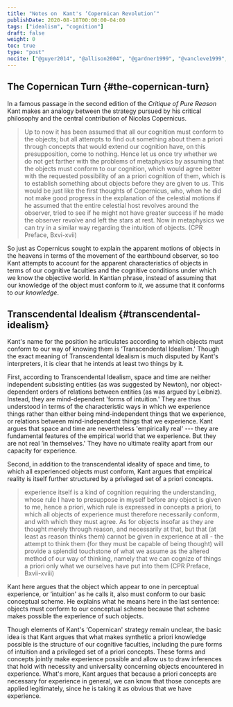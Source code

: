 ```yaml
---
title: "Notes on  Kant's ‘Copernican Revolution’"
publishDate: 2020-08-18T00:00:00-04:00
tags: ["idealism", "cognition"]
draft: false
weight: 0
toc: true
type: "post"
nocite: ["@guyer2014", "@allison2004", "@gardner1999", "@vancleve1999", "@hogan2010"]
---
```


## The Copernican Turn {#the-copernican-turn}

In a famous passage in the second edition of the _Critique of Pure Reason_ Kant
makes an analogy between the strategy pursued by his critical philosophy and
the central contribution of Nicolas Copernicus.

> Up to now it has been assumed that all our cognition must conform to
> the objects; but all attempts to find out something about them a
> priori through concepts that would extend our cognition have, on this
> presupposition, come to nothing. Hence let us once try whether we do
> not get farther with the problems of metaphysics by assuming that the
> objects must conform to our cognition, which would agree better with
> the requested possibility of an a priori cognition of them, which is
> to establish something about objects before they are given to us. This
> would be just like the first thoughts of Copernicus, who, when he did
> not make good progress in the explanation of the celestial motions if
> he assumed that the entire celestial host revolves around the
> observer, tried to see if he might not have greater success if he made
> the observer revolve and left the stars at rest. Now in metaphysics we
> can try in a similar way regarding the intuition of objects. (CPR
> Preface, Bxvi-xvii)

So just as Copernicus sought to explain the apparent motions of objects
in the heavens in terms of the movement of the earthbound observer, so
too Kant attempts to account for the apparent characteristics of objects
in terms of our cognitive faculties and the cognitive conditions under
which we know the objective world. In Kantian phrase, instead of
assuming that our knowledge of the object must conform to _it_, we
assume that it conforms to _our knowledge_.


## Transcendental Idealism {#transcendental-idealism}

Kant's name for the position he articulates according to which objects
must conform to our way of knowing them is ‘Transcendental Idealism.'
Though the exact meaning of Transcendental Idealism is much disputed by
Kant's interpreters, it is clear that he intends at least two things by
it.

First, according to Transcendental Idealism, space and time are neither
independent subsisting entities (as was suggested by Newton), nor
object-dependent orders of relations between entities (as was argued by
Leibniz). Instead, they are mind-dependent 'forms of intuition.' They are thus
understood in terms of the characteristic ways in which we experience things
rather than either being mind-independent things that we experience, or
relations between mind-independent things that we experience. Kant argues that
space and time are nevertheless 'empirically real' --- they are fundamental
features of the empirical world that we experience. But they are not real ‘in
themselves.' They have no ultimate reality apart from our capacity for
experience.

Second, in addition to the transcendental ideality of space and time, to
which all experienced objects must conform, Kant argues that empirical
reality is itself further structured by a privileged set of a priori concepts.

> experience itself is a kind of cognition requiring the understanding,
> whose rule I have to presuppose in myself before any object is given
> to me, hence a priori, which rule is expressed in concepts a priori,
> to which all objects of experience must therefore necessarily conform,
> and with which they must agree. As for objects insofar as they are
> thought merely through reason, and necessarily at that, but that (at
> least as reason thinks them) cannot be given in experience at all -
> the attempt to think them (for they must be capable of being thought)
> will provide a splendid touchstone of what we assume as the altered
> method of our way of thinking, namely that we can cognize of things a
> priori only what we ourselves have put into them (CPR Preface,
> Bxvii-xviii)

Kant here argues that the object which appear to one in perceptual
experience, or ‘intuition' as he calls it, also must conform to our
basic conceptual scheme. He explains what he means here in the last
sentence: objects must conform to our conceptual scheme because that
scheme makes possible the experience of such objects.

Though elements of Kant's ‘Copernican' strategy remain unclear,
the basic idea is that Kant argues that what makes synthetic a priori
knowledge possible is the structure of our cognitive faculties,
including the pure forms of intuition and a privileged set of a priori
concepts. These forms and concepts jointly make experience possible and
allow us to draw inferences that hold with necessity and universality
concerning objects encountered in experience. What's more, Kant argues
that because a priori concepts are necessary for experience in general,
we can know that those concepts are applied legitimately, since he is
taking it as obvious that we have experience.

